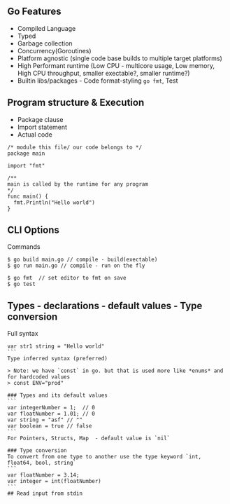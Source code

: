 ## Go Features
- Compiled Language 
- Typed 
- Garbage collection 
- Concurrency(Goroutines) 
- Platform agnostic (single code base builds to multiple target platforms)
- High Performant runtime (Low CPU - multicore usage, Low memory, High CPU throughput, smaller exectable?, smaller runtime?)
- Builtin libs/packages - Code format-styling `go fmt`, Test

## Program structure & Execution
- Package clause
- Import statement
- Actual code 

```
/* module this file/ our code belongs to */
package main

import "fmt"

/**
main is called by the runtime for any program
*/
func main() {
  fmt.Println("Hello world")
}
```
## CLI Options
Commands
```
$ go build main.go // compile - build(exectable)
$ go run main.go // compile - run on the fly

$ go fmt  // set editor to fmt on save
$ go test 
```
## Types - declarations - default values - Type conversion
Full syntax
````
var str1 string = "Hello world"
```
Type inferred syntax (preferred)

> Note: we have `const` in go. but that is used more like *enums* and for hardcoded values
> const ENV="prod"

### Types and its default values 
```
var integerNumber = 1;  // 0 
var floatNumber = 1.01; // 0
var string = "asf" // ""
var boolean = true // false
```
For Pointers, Structs, Map  - default value is `nil`

### Type conversion
To convert from one type to another use the type keyword `int, float64, bool, string`
```
var floatNumber = 3.14;
var integer = int(floatNumber)
```
## Read input from stdin


